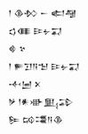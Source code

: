 <div class='block'>
<div class='line'>𒁹 𒆠𒁴 𒀸 𒅗𒆷</div>
<div class='line'>𒌓𒈪 𒄿𒉡𒍑</div>
<div class='line'>𒄵 𒆳</div>
<div class='line'>𒁹 𒊓𒋛𒀀𒈠 𒄿𒉡𒍑</div>
<div class='line'>𒋾𒅁 𒉽</div>
<div class='line'>𒃻 𒁹𒀭𒀝𒅅𒁉</div>
<div class='line'>𒌉 𒄘𒃮𒀀𒆠</div>
</div>